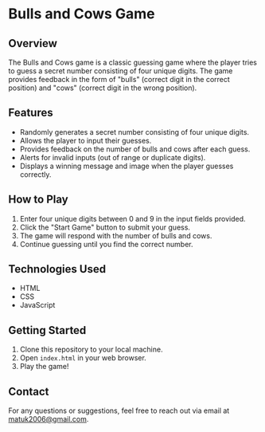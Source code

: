 # Bulls and Cows Game

## Overview

The Bulls and Cows game is a classic guessing game where the player tries to guess a secret number consisting of four unique digits. The game provides feedback in the form of "bulls" (correct digit in the correct position) and "cows" (correct digit in the wrong position).

## Features

- Randomly generates a secret number consisting of four unique digits.
- Allows the player to input their guesses.
- Provides feedback on the number of bulls and cows after each guess.
- Alerts for invalid inputs (out of range or duplicate digits).
- Displays a winning message and image when the player guesses correctly.

## How to Play

1. Enter four unique digits between 0 and 9 in the input fields provided.
2. Click the "Start Game" button to submit your guess.
3. The game will respond with the number of bulls and cows.
4. Continue guessing until you find the correct number.

## Technologies Used

- HTML
- CSS
- JavaScript

## Getting Started

1. Clone this repository to your local machine.
2. Open `index.html` in your web browser.
3. Play the game!

## Contact

For any questions or suggestions, feel free to reach out via email at [matuk2006@gmail.com](mailto:matuk2006@gmail.com).
